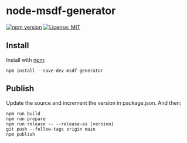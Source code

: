 # node-msdf-generator
[![npm version](https://badge.fury.io/js/msdf-generator.svg)](https://badge.fury.io/js/msdf-generator)
[![License: MIT](https://img.shields.io/badge/License-MIT-yellow.svg)](https://opensource.org/licenses/MIT)

## Install

Install with [npm](https://www.npmjs.com/):

    npm install --save-dev msdf-generator


## Publish

Update the source and increment the version in package.json.
And then:

    npm run build
    npm run prepare
    npm run release -- --release-as [version]
    git push --follow-tags origin main
    npm publish
